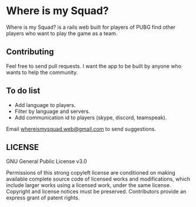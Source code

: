 # Where is my Squad?

Where is my Squad? is a rails web built for players of PUBG find other
players who want to play the game as a team.

## Contributing
Feel free to send pull requests. I want the app to be built by anyone
who wants to help the community.

## To do list
- Add language to players.
- Filter by language and servers.
- Add communication id to players (skype, discord, teamspeak).

Email whereismysquad.web@gmail.com to send suggestions.

## LICENSE

GNU General Public License v3.0

Permissions of this strong copyleft license are conditioned on making
available complete source code of licensed works and modifications,
which include larger works using a licensed work, under the same
license. Copyright and license notices must be preserved. Contributors
provide an express grant of patent rights.
